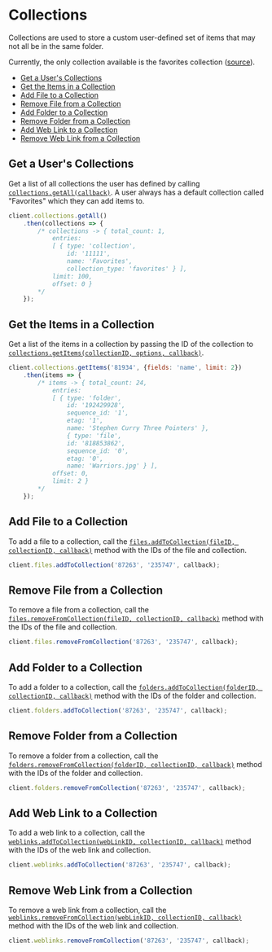 Collections
===========

Collections are used to store a custom user-defined set of items that may not
all be in the same folder.

Currently, the only collection available is the favorites collection ([source](https://box.dev/reference/resources/collection/)).

<!-- START doctoc generated TOC please keep comment here to allow auto update -->
<!-- DON'T EDIT THIS SECTION, INSTEAD RE-RUN doctoc TO UPDATE -->


- [Get a User's Collections](#get-a-users-collections)
- [Get the Items in a Collection](#get-the-items-in-a-collection)
- [Add File to a Collection](#add-file-to-a-collection)
- [Remove File from a Collection](#remove-file-from-a-collection)
- [Add Folder to a Collection](#add-folder-to-a-collection)
- [Remove Folder from a Collection](#remove-folder-from-a-collection)
- [Add Web Link to a Collection](#add-web-link-to-a-collection)
- [Remove Web Link from a Collection](#remove-web-link-from-a-collection)

<!-- END doctoc generated TOC please keep comment here to allow auto update -->

Get a User's Collections
------------------------

Get a list of all collections the user has defined by calling [`collections.getAll(callback)`](http://opensource.box.com/box-node-sdk/jsdoc/Collections.html#getAll).
A user always has a default collection called "Favorites" which they can add
items to.

<!-- sample get_collections -->
```js
client.collections.getAll()
	.then(collections => {
		/* collections -> { total_count: 1,
			entries: 
			[ { type: 'collection',
				id: '11111',
				name: 'Favorites',
				collection_type: 'favorites' } ],
			limit: 100,
			offset: 0 }
		*/
	});
```

Get the Items in a Collection
-----------------------------

Get a list of the items in a collection by passing the ID of the collection to
[`collections.getItems(collectionID, options, callback)`](http://opensource.box.com/box-node-sdk/jsdoc/Collections.html#getItems).

<!-- sample get_collections_id_items -->
```js
client.collections.getItems('81934', {fields: 'name', limit: 2})
	.then(items => {
		/* items -> { total_count: 24,
			entries: 
			[ { type: 'folder',
				id: '192429928',
				sequence_id: '1',
				etag: '1',
				name: 'Stephen Curry Three Pointers' },
				{ type: 'file',
				id: '818853862',
				sequence_id: '0',
				etag: '0',
				name: 'Warriors.jpg' } ],
			offset: 0,
			limit: 2 }
		*/
	});
```

Add File to a Collection
------------------------

To add a file to a collection, call the
[`files.addToCollection(fileID, collectionID, callback)`](http://opensource.box.com/box-node-sdk/jsdoc/Files.html#addToCollection)
method with the IDs of the file and collection.

<!-- sample put_files_id add_to_collection -->
```js
client.files.addToCollection('87263', '235747', callback);
```

Remove File from a Collection
-----------------------------

To remove a file from a collection, call the
[`files.removeFromCollection(fileID, collectionID, callback)`](http://opensource.box.com/box-node-sdk/jsdoc/Files.html#removeFromCollection)
method with the IDs of the file and collection.

<!-- sample put_files_id remove_from_collection -->
```js
client.files.removeFromCollection('87263', '235747', callback);
```

Add Folder to a Collection
--------------------------

To add a folder to a collection, call the
[`folders.addToCollection(folderID, collectionID, callback)`](http://opensource.box.com/box-node-sdk/jsdoc/Folders.html#addToCollection)
method with the IDs of the folder and collection.

<!-- sample put_folders_id add_to_collection -->
```js
client.folders.addToCollection('87263', '235747', callback);
```

Remove Folder from a Collection
-------------------------------

To remove a folder from a collection, call the
[`folders.removeFromCollection(folderID, collectionID, callback)`](http://opensource.box.com/box-node-sdk/jsdoc/Folders.html#removeFromCollection)
method with the IDs of the folder and collection.

<!-- sample put_folders_id remove_from_collection -->
```js
client.folders.removeFromCollection('87263', '235747', callback);
```

Add Web Link to a Collection
----------------------------

To add a web link to a collection, call the
[`weblinks.addToCollection(webLinkID, collectionID, callback)`](http://opensource.box.com/box-node-sdk/jsdoc/WebLinks.html#addToCollection)
method with the IDs of the web link and collection.

<!-- sample put_web_links_id add_to_collection -->
```js
client.weblinks.addToCollection('87263', '235747', callback);
```

Remove Web Link from a Collection
---------------------------------

To remove a web link from a collection, call the
[`weblinks.removeFromCollection(webLinkID, collectionID, callback)`](http://opensource.box.com/box-node-sdk/jsdoc/WebLinks.html#removeFromCollection)
method with the IDs of the web link and collection.

<!-- sample put_web_links_id remove_from_collection -->
```js
client.weblinks.removeFromCollection('87263', '235747', callback);
```
